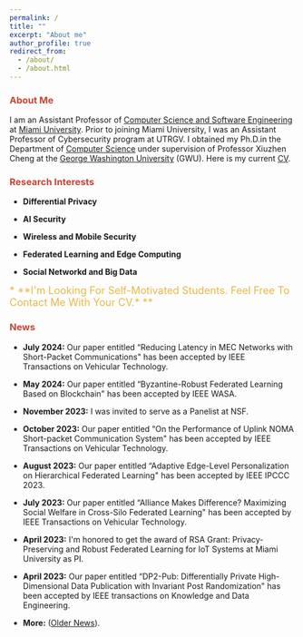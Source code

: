 ```yaml
---
permalink: /
title: ""
excerpt: "About me"
author_profile: true
redirect_from: 
  - /about/
  - /about.html
---
```


### <i class="fa fa-fw fa-smile-wink" aria-hidden="true" style="color:#cb4335"></i><font color="#cb4335">About Me</font>

I am an Assistant Professor of [Computer Science and Software Engineering](https://miamioh.edu/cec/academics/departments/cse/index.html) at [Miami University](https://miamioh.edu/). Prior to joining Miami University, I was an Assistant Professor of Cybersecurity program at UTRGV. 
I obtained my Ph.D.in the Department of [Computer Science](https://www.cs.seas.gwu.edu/) under supervision of Professor Xiuzhen Cheng at the [George Washington University](https://www.gwu.edu/) (GWU). Here is my current [CV](./files/CV_Honglu_Jiang_updated.pdf).

 
### <i class="fa fa-fw fa-puzzle-piece" aria-hidden="true" style="color:#cb4335"></i><font color="#cb4335">Research Interests</font>


* **Differential Privacy**

* **AI Security**

* **Wireless and Mobile Security**

* **Federated Learning and Edge Computing**

* **Social Networkd and Big Data**

<p><font size="+1" color="#e7b846">* **I'm Looking For Self-Motivated Students. Feel Free To Contact Me With Your CV.* **</font></p>

### <i class="fa fa-fw fa-camera-retro" aria-hidden="true" style="color:#cb4335"></i><font color="#cb4335">News</font>

* **July 2024:** Our paper entitled “Reducing Latency in MEC Networks with Short-Packet Communications" has been accepted by IEEE Transactions on Vehicular Technology.

* **May 2024:** Our paper entitled “Byzantine-Robust Federated Learning Based on Blockchain" has been accepted by IEEE WASA.

* **November 2023:** I was invited to serve as a Panelist at NSF.

 * **October 2023:** Our paper entitled “On the Performance of Uplink NOMA Short-packet Communication System" has been accepted by IEEE Transactions on Vehicular Technology.

 * **August 2023:** Our paper entitled “Adaptive Edge-Level Personalization on Hierarchical Federated Learning" has been accepted by IEEE IPCCC 2023.
   
 * **July 2023:** Our paper entitled “Alliance Makes Difference? Maximizing Social Welfare in Cross-Silo Federated Learning" has been accepted by IEEE Transactions on Vehicular Technology.
   
 * **April 2023:** I'm honored to get the award of RSA Grant: Privacy-Preserving and Robust Federated Learning for IoT Systems at Miami University as PI.
   
 * **April 2023:** Our paper entitled “DP2-Pub: Differentially Private High-Dimensional Data Publication with Invariant Post Randomization" has been accepted by IEEE transactions on Knowledge and Data Engineering.
 
 * **More:** ([Older News](https://hljiang0720.github.io/news/)).

